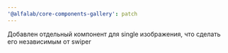 ```yaml
---
'@alfalab/core-components-gallery': patch
---
```


Добавлен отдельный компонент для single изображения, что сделать его независимым от swiper
